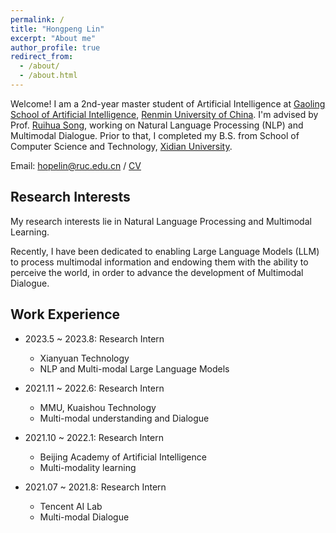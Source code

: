 ```yaml
---
permalink: /
title: "Hongpeng Lin"
excerpt: "About me"
author_profile: true
redirect_from: 
  - /about/
  - /about.html
---
```

Welcome! I am a 2nd-year master student of Artificial Intelligence at [Gaoling School of Artificial Intelligence](http://ai.ruc.edu.cn/english), [Renmin University of China](https://www.ruc.edu.cn/en). I'm advised by Prof. [Ruihua Song](https://gsai.ruc.edu.cn/addons/teacher/index/info.html?user_id=0&ruccode=ATNUbVJhBjJRNgY3UDQFMg%3D%3D&ln=en), working on Natural Language Processing (NLP) and Multimodal Dialogue. Prior to that, I completed my B.S. from School of Computer Science and Technology, [Xidian University](https://en.xidian.edu.cn/).

Email: [hopelin@ruc.edu.cn](mailto:hopelin@ruc.edu.cn) / [CV](https://hopelin99.github.io/assets/CV_linhongpeng.pdf)

## Research Interests
My research interests lie in Natural Language Processing and Multimodal Learning. 

Recently, I have been dedicated to enabling Large Language Models (LLM) to process multimodal information and endowing them with the ability to perceive the world, in order to advance the development of Multimodal Dialogue.


## Work Experience

* 2023.5 ~ 2023.8: Research Intern
  * Xianyuan Technology
  * NLP and Multi-modal Large Language Models
 
* 2021.11 ~ 2022.6: Research Intern
  * MMU, Kuaishou Technology
  * Multi-modal understanding and Dialogue

* 2021.10 ~ 2022.1: Research Intern
  * Beijing Academy of Artificial Intelligence
  * Multi-modality learning

* 2021.07 ~ 2021.8: Research Intern
  * Tencent AI Lab
  * Multi-modal Dialogue









